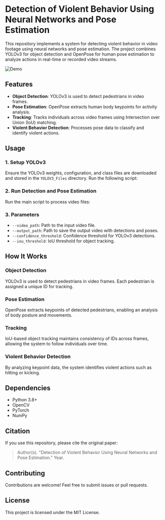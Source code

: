 # Detection of Violent Behavior Using Neural Networks and Pose Estimation

This repository implements a system for detecting violent behavior in video footage using neural networks and pose estimation. The project combines YOLOv3 for object detection and OpenPose for human pose estimation to analyze actions in real-time or recorded video streams.


![Demo](https://github.com/user-attachments/assets/1189b6fc-d4b3-4834-9d84-a1bd5ad11970)

## Features
- **Object Detection**: YOLOv3 is used to detect pedestrians in video frames.
- **Pose Estimation**: OpenPose extracts human body keypoints for activity analysis.
- **Tracking**: Tracks individuals across video frames using Intersection over Union (IoU) matching.
- **Violent Behavior Detection**: Processes pose data to classify and identify violent actions.



## Usage

### 1. Setup YOLOv3
Ensure the YOLOv3 weights, configuration, and class files are downloaded and stored in the `YOLOV3_Files` directory. Run the following script:


### 2. Run Detection and Pose Estimation
Run the main script to process video files:


### 3. Parameters
- `--video_path`: Path to the input video file.
- `--output_path`: Path to save the output video with detections and poses.
- `--confidence_threshold`: Confidence threshold for YOLOv3 detections.
- `--iou_threshold`: IoU threshold for object tracking.

## How It Works

### Object Detection
YOLOv3 is used to detect pedestrians in video frames. Each pedestrian is assigned a unique ID for tracking.

### Pose Estimation
OpenPose extracts keypoints of detected pedestrians, enabling an analysis of body posture and movements.



### Tracking
IoU-based object tracking maintains consistency of IDs across frames, allowing the system to follow individuals over time.

### Violent Behavior Detection
By analyzing keypoint data, the system identifies violent actions such as hitting or kicking.

## Dependencies
- Python 3.8+
- OpenCV
- PyTorch
- NumPy

## Citation
If you use this repository, please cite the original paper:

> Author(s). "Detection of Violent Behavior Using Neural Networks and Pose Estimation." Year.

## Contributing
Contributions are welcome! Feel free to submit issues or pull requests.

## License
This project is licensed under the MIT License.

